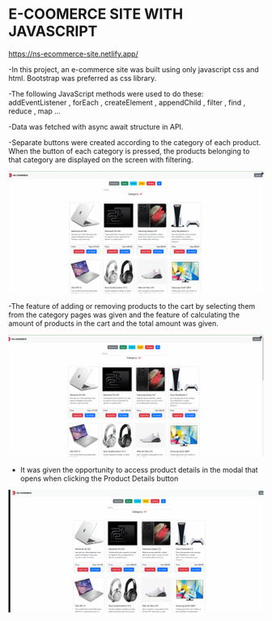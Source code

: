 # E-COOMERCE SITE WITH JAVASCRIPT

https://ns-ecommerce-site.netlify.app/

-In this project, an e-commerce site was built using only javascript css and html. Bootstrap was preferred as css library.

-The following JavaScript methods were used to do these: addEventListener , forEach , createElement , appendChild , filter , find , reduce , map ...

-Data was fetched with async await structure in API.

-Separate buttons were created according to the category of each product. When the button of each category is pressed,
the products belonging to that category are displayed on the screen with filtering.

![categories](./Animation.gif)

-The feature of adding or removing products to the cart by selecting them from the category pages was given and the feature of calculating the amount of products in the cart and the total amount was given.

![cart](./cart.gif)

- It was given the opportunity to access product details in the modal that opens when clicking the Product Details button

![modal](./modal.gif)


